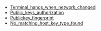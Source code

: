 * [Terminal_hangs_when_network_changed](SSH/Terminal_hangs_when_network_changed.md)
* [Public_keys_authorization](SSH/Public_keys_authorization.md)
* [Publickey_fingerprint](SSH/Publickey_fingerprint.md)
* [No_matching_host_key_type_found](SSH/No_matching_host_key_type_found.md)
